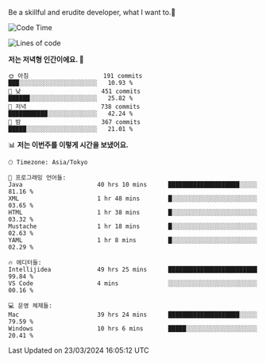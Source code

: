 Be a skillful and erudite developer, what I want to.👶

<!--START_SECTION:waka-->
![Code Time](http://img.shields.io/badge/Code%20Time-582%20hrs%2013%20mins-blue)

![Lines of code](https://img.shields.io/badge/%EC%A0%80%EB%8A%94%20%EC%97%AC%ED%83%9C%EA%B9%8C%EC%A7%80%20-1.0%20million%20%EC%A4%84%EC%9D%98%20%EC%BD%94%EB%93%9C%EB%A5%BC%20%EC%9E%91%EC%84%B1%ED%96%88%EC%96%B4%EC%9A%94.-blue)

**저는 저녁형 인간이에요. 🦉** 

```text
🌞 아침                     191 commits         ███░░░░░░░░░░░░░░░░░░░░░░   10.93 % 
🌆 낮　                     451 commits         ██████░░░░░░░░░░░░░░░░░░░   25.82 % 
🌃 저녁                     738 commits         ███████████░░░░░░░░░░░░░░   42.24 % 
🌙 밤　                     367 commits         █████░░░░░░░░░░░░░░░░░░░░   21.01 % 
```


📊 **저는 이번주를 이렇게 시간을 보냈어요.** 

```text
🕑︎ Timezone: Asia/Tokyo

💬 프로그래밍 언어들: 
Java                     40 hrs 10 mins      ████████████████████░░░░░   81.16 % 
XML                      1 hr 48 mins        █░░░░░░░░░░░░░░░░░░░░░░░░   03.65 % 
HTML                     1 hr 38 mins        █░░░░░░░░░░░░░░░░░░░░░░░░   03.32 % 
Mustache                 1 hr 18 mins        █░░░░░░░░░░░░░░░░░░░░░░░░   02.63 % 
YAML                     1 hr 8 mins         █░░░░░░░░░░░░░░░░░░░░░░░░   02.29 % 

🔥 에디터들: 
Intellijidea             49 hrs 25 mins      █████████████████████████   99.84 % 
VS Code                  4 mins              ░░░░░░░░░░░░░░░░░░░░░░░░░   00.16 % 

💻 운영 체제들: 
Mac                      39 hrs 24 mins      ████████████████████░░░░░   79.59 % 
Windows                  10 hrs 6 mins       █████░░░░░░░░░░░░░░░░░░░░   20.41 % 
```


 Last Updated on 23/03/2024 16:05:12 UTC
<!--END_SECTION:waka-->
